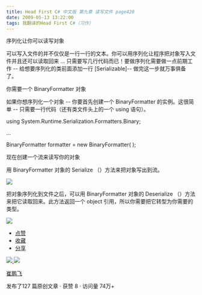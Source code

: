 ```yaml
---
title: Head First C# 中文版 第九章 读写文件 page420
date: 2009-05-13 13:22:00
tags: 我翻译的Head First C#（习作）
---
```

序列化让你可以读写对象

  

可以写入文件的并不仅仅是一行一行的文本。你可以用序列化让程序把对象写入文件并且还可以读取回来  ...  只需要写几行代码而已！要做序列化需要做一点前期工作
\--  给想要序列化的类前面添加一行  [Serializable]--  做完这一步就万事俱备了。

  

你需要一个  BinaryFormatter  对象

  

如果你想序列化一个对象  \--  你要首先创建一个  BinaryFormatter  的实例。这很简单  \--  只需要一行代码（还有类文件头上的一个
using  语句）。

  

using System.Runtime.Serialization.Formatters.Binary;

...

BinaryFormatter formatter = new BinaryFormatter( );

  

现在创建一个流来读写你的对象

  

用  BinaryFormatter  对象的  Serialize  （）方法来把对象写出到流。

  

![](https://p-blog.csdn.net/images/p_blog_csdn_net/cuipengfei1/EntryImages/20090513/2009-05-13_11-55-18.jpg)

把对象序列化到文件之后，可以用  BinaryFormatter  对象的  Deserialize  （）方法来把它读取回来。此方法返回一个
object  引用，所以你需要把它转型为你需要的类型。

  

![](https://p-blog.csdn.net/images/p_blog_csdn_net/cuipengfei1/EntryImages/20090513/2009-05-13_12-10-04.jpg)

  * [ 点赞  ](javascript:;)
  * [ 收藏  ](javascript:;)
  * [ 分享 ](javascript:;)

[ ![](https://profile.csdnimg.cn/5/2/5/3_cuipengfei1)
![](https://g.csdnimg.cn/static/user-reg-year/1x/11.png)
](https://blog.csdn.net/cuipengfei1)

[ 崔鹏飞 ](https://blog.csdn.net/cuipengfei1)

发布了127 篇原创文章  ·  获赞 8  ·  访问量 74万+

